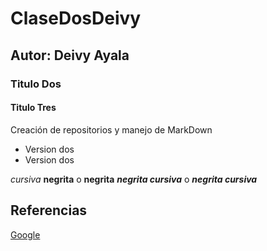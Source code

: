 # ClaseDosDeivy
## Autor: Deivy Ayala
### Titulo Dos
#### Titulo Tres
Creación de repositorios y  manejo de MarkDown
- Version dos
- Version dos
  
*cursiva* 
**negrita** o __negrita__
***negrita cursiva*** o ___negrita cursiva___


## Referencias 
[Google](https://www.google.com)
